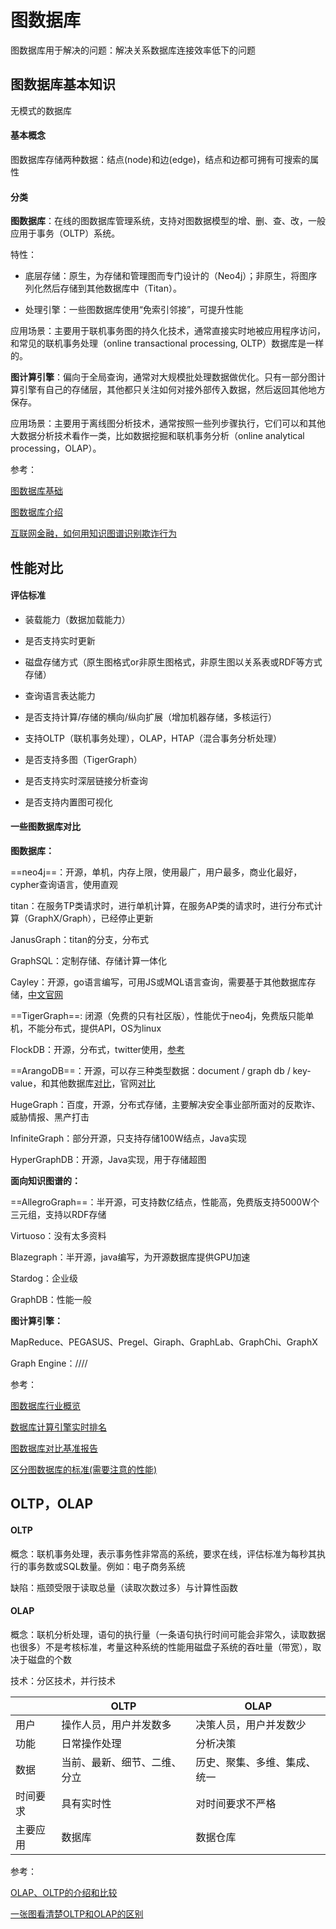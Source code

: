 # 图数据库

图数据库用于解决的问题：解决关系数据库连接效率低下的问题



## 图数据库基本知识

无模式的数据库

#### 基本概念

图数据库存储两种数据：结点(node)和边(edge)，结点和边都可拥有可搜索的属性



#### 分类

**图数据库**：在线的图数据库管理系统，支持对图数据模型的增、删、查、改，一般应用于事务（OLTP）系统。

特性：

+ 底层存储：原生，为存储和管理图而专门设计的（Neo4j）；非原生，将图序列化然后存储到其他数据库中（Titan）。

+ 处理引擎：一些图数据库使用“免索引邻接”，可提升性能

应用场景：主要用于联机事务图的持久化技术，通常直接实时地被应用程序访问，和常见的联机事务处理（online transactional processing, OLTP）数据库是一样的。



**图计算引擎**：偏向于全局查询，通常对大规模批处理数据做优化。只有一部分图计算引擎有自己的存储层，其他都只关注如何对接外部传入数据，然后返回其他地方保存。

应用场景：主要用于离线图分析技术，通常按照一些列步骤执行，它们可以和其他大数据分析技术看作一类，比如数据挖掘和联机事务分析（online analytical processing，OLAP）。



参考：

[图数据库基础](https://zhuanlan.zhihu.com/p/28155651)

[图数据库介绍](https://zhuanlan.zhihu.com/p/32857155)

[互联网金融，如何用知识图谱识别欺诈行为](http://www.dataguru.cn/article-8737-1.html)



## 性能对比

#### 评估标准

+ 装载能力（数据加载能力）

+ 是否支持实时更新

+ 磁盘存储方式（原生图格式or非原生图格式，非原生图以关系表或RDF等方式存储）

+ 查询语言表达能力

+ 是否支持计算/存储的横向/纵向扩展（增加机器存储，多核运行）

+ 支持OLTP（联机事务处理），OLAP，HTAP（混合事务分析处理）

+ 是否支持多图（TigerGraph）

+ 是否支持实时深层链接分析查询

+ 是否支持内置图可视化



#### 一些图数据库对比

**图数据库：**

==neo4j==：开源，单机，内存上限，使用最广，用户最多，商业化最好，cypher查询语言，使用直观

titan：在服务TP类请求时，进行单机计算，在服务AP类的请求时，进行分布式计算（GraphX/Graph），已经停止更新

JanusGraph：titan的分支，分布式

GraphSQL：定制存储、存储计算一体化

Cayley：开源，go语言编写，可用JS或MQL语言查询，需要基于其他数据库存储，[中文官网](https://cayley.org/)

==TigerGraph==: 闭源（免费的只有社区版），性能优于neo4j，免费版只能单机，不能分布式，提供API，OS为linux

FlockDB：开源，分布式，twitter使用，[参考](http://hao.jobbole.com/flockdb/)

==ArangoDB==：开源，可以存三种类型数据：document / graph db / key-value，和其他数据库[对比](https://www.v2ex.com/t/113232)，官网[对比](https://www.arangodb.com/2018/02/nosql-performance-benchmark-2018-mongodb-postgresql-orientdb-neo4j-arangodb/)

HugeGraph：百度，开源，分布式存储，主要解决安全事业部所面对的反欺诈、威胁情报、黑产打击

InfiniteGraph：部分开源，只支持存储100W结点，Java实现

HyperGraphDB：开源，Java实现，用于存储超图



**面向知识图谱的：**

==AllegroGraph==：半开源，可支持数亿结点，性能高，免费版支持5000W个三元组，支持以RDF存储

Virtuoso：没有太多资料

Blazegraph：半开源，java编写，为开源数据库提供GPU加速

Stardog：企业级

GraphDB：性能一般



**图计算引擎：**

MapReduce、PEGASUS、Pregel、Giraph、GraphLab、GraphChi、GraphX

Graph Engine：////



参考：

[图数据库行业概览](https://www.tigergraph.com.cn/2018/08/31/%e4%bf%a1%e6%81%af%e5%9b%be%ef%bc%9a%e5%9b%be%e6%95%b0%e6%8d%ae%e5%ba%93%e8%a1%8c%e4%b8%9a%e6%a6%82%e8%a7%88/)

[数据库计算引擎实时排名](https://db-engines.com/en/ranking/graph+dbms)

[图数据库对比基准报告](https://info.tigergraph.com/benchmark)

[区分图数据库的标准(需要注意的性能)](https://zhuanlan.zhihu.com/p/44318332)





## OLTP，OLAP

#### OLTP

概念：联机事务处理，表示事务性非常高的系统，要求在线，评估标准为每秒其执行的事务数或SQL数量。例如：电子商务系统

缺陷：瓶颈受限于读取总量（读取次数过多）与计算性函数

#### OLAP

概念：联机分析处理，语句的执行量（一条语句执行时间可能会非常久，读取数据也很多）不是考核标准，考量这种系统的性能用磁盘子系统的吞吐量（带宽），取决于磁盘的个数

技术：分区技术，并行技术

|          | OLTP                         | OLAP                         |
| -------- | ---------------------------- | ---------------------------- |
| 用户     | 操作人员，用户并发数多       | 决策人员，用户并发数少       |
| 功能     | 日常操作处理                 | 分析决策                     |
| 数据     | 当前、最新、细节、二维、分立 | 历史、聚集、多维、集成、统一 |
| 时间要求 | 具有实时性                   | 对时间要求不严格             |
| 主要应用 | 数据库                       | 数据仓库                     |

参考：

[OLAP、OLTP的介绍和比较](https://blog.csdn.net/zhangzheng0413/article/details/8271322/)

[一张图看清楚OLTP和OLAP的区别](https://blog.csdn.net/qq_33414271/article/details/81149966)
